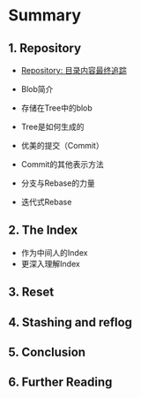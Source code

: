 # Summary

## 1. Repository

* [Repository: 目录内容最终追踪](/repo/repository-directory-content-tracking)

* Blob简介

* 存储在Tree中的blob

* Tree是如何生成的

* 优美的提交（Commit）

* Commit的其他表示方法

* 分支与Rebase的力量

* 迭代式Rebase

## 2. The Index

* 作为中间人的Index
* 更深入理解Index

## 3. Reset

## 4. Stashing and reflog

## 5. Conclusion

## 6. Further Reading



